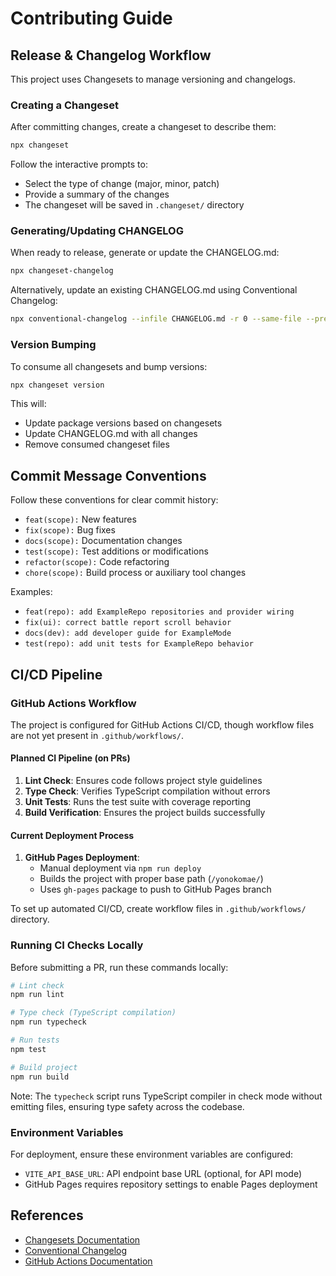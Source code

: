 # Contributing Guide

## Release & Changelog Workflow

This project uses Changesets to manage versioning and changelogs.

### Creating a Changeset

After committing changes, create a changeset to describe them:

```bash
npx changeset
```

Follow the interactive prompts to:

- Select the type of change (major, minor, patch)
- Provide a summary of the changes
- The changeset will be saved in `.changeset/` directory

### Generating/Updating CHANGELOG

When ready to release, generate or update the CHANGELOG.md:

```bash
npx changeset-changelog
```

Alternatively, update an existing CHANGELOG.md using Conventional Changelog:

```bash
npx conventional-changelog --infile CHANGELOG.md -r 0 --same-file --preset eslint
```

### Version Bumping

To consume all changesets and bump versions:

```bash
npx changeset version
```

This will:

- Update package versions based on changesets
- Update CHANGELOG.md with all changes
- Remove consumed changeset files

## Commit Message Conventions

Follow these conventions for clear commit history:

- `feat(scope):` New features
- `fix(scope):` Bug fixes
- `docs(scope):` Documentation changes
- `test(scope):` Test additions or modifications
- `refactor(scope):` Code refactoring
- `chore(scope):` Build process or auxiliary tool changes

Examples:

- `feat(repo): add ExampleRepo repositories and provider wiring`
- `fix(ui): correct battle report scroll behavior`
- `docs(dev): add developer guide for ExampleMode`
- `test(repo): add unit tests for ExampleRepo behavior`

## CI/CD Pipeline

### GitHub Actions Workflow

The project is configured for GitHub Actions CI/CD, though workflow files are not yet present in `.github/workflows/`.

#### Planned CI Pipeline (on PRs)

1. **Lint Check**: Ensures code follows project style guidelines
2. **Type Check**: Verifies TypeScript compilation without errors
3. **Unit Tests**: Runs the test suite with coverage reporting
4. **Build Verification**: Ensures the project builds successfully

#### Current Deployment Process

1. **GitHub Pages Deployment**:
    - Manual deployment via `npm run deploy`
    - Builds the project with proper base path (`/yonokomae/`)
    - Uses `gh-pages` package to push to GitHub Pages branch

To set up automated CI/CD, create workflow files in `.github/workflows/` directory.

### Running CI Checks Locally

Before submitting a PR, run these commands locally:

```bash
# Lint check
npm run lint

# Type check (TypeScript compilation)
npm run typecheck

# Run tests
npm test

# Build project
npm run build
```

Note: The `typecheck` script runs TypeScript compiler in check mode without emitting files, ensuring type safety across the codebase.

### Environment Variables

For deployment, ensure these environment variables are configured:

- `VITE_API_BASE_URL`: API endpoint base URL (optional, for API mode)
- GitHub Pages requires repository settings to enable Pages deployment

## References

- [Changesets Documentation](https://github.com/changesets/changesets)
- [Conventional Changelog](https://github.com/conventional-changelog)
- [GitHub Actions Documentation](https://docs.github.com/en/actions)
